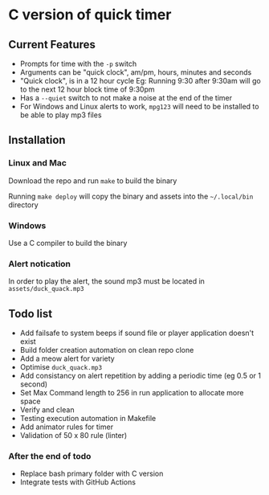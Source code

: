 # C version of quick timer

## Current Features
- Prompts for time with the `-p` switch
- Arguments can be "quick clock", am/pm, hours, minutes and seconds
- "Quick clock", is in a 12 hour cycle Eg: Running 9:30 after 9:30am will
  go to the next 12 hour block time of 9:30pm
- Has a `--quiet` switch to not make a noise at the end of the timer
- For Windows and Linux alerts to work, `mpg123` will need to be installed to
  be able to play mp3 files

## Installation
### Linux and Mac
Download the repo and run `make` to build the binary

Running `make deploy` will copy the binary and assets into the `~/.local/bin`
directory

### Windows
Use a C compiler to build the binary

### Alert notication
In order to play the alert, the sound mp3 must be located in
`assets/duck_quack.mp3`

##  Todo list
- Add failsafe to system beeps if sound file or player application doesn't exist
- Build folder creation automation on clean repo clone
- Add a meow alert for variety
- Optimise `duck_quack.mp3`
- Add consistancy on alert repetition by adding a periodic time (eg 0.5 or 1
  second)
- Set Max Command length to 256 in run application to allocate more space
- Verify and clean
- Testing execution automation in Makefile
- Add animator rules for timer
- Validation of 50 x 80 rule (linter)

### After the end of todo
- Replace bash primary folder with C version
- Integrate tests with GitHub Actions
